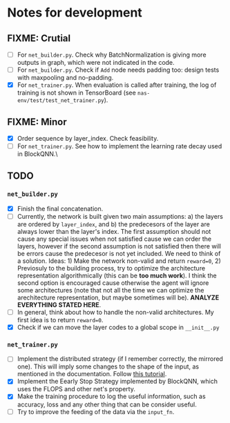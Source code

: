 # Notes for development

## FIXME: Crutial

- [ ] For `net_builder.py`. Check why BatchNormalization is giving more outputs in graph, which were not indicated in the code.
- [ ] For `net_builder.py`. Check if `Add` node needs padding too: design tests with maxpooling and no-padding.
- [X] For `net_trainer.py`. When evaluation is called after training, the log of training is not shown in TensorBoard (see `nas-env/test/test_net_trainer.py`).

## FIXME: Minor

- [X] Order sequence by layer_index. Check feasibility.
- [ ] For `net_trainer.py`. See how to implement the learning rate decay used in BlockQNN.\

## TODO

### `net_builder.py`

- [X] Finish the final concatenation.
- [ ] Currently, the network is built given two main assumptions: a) the layers are ordered by `layer_index`, and b) the predecesors of the layer are always lower than the layer's index. The first assumption should not cause any special issues when not satisfied cause we can order the layers, however if the second assumption is not satisfied then there will be errors cause the predecesor is not yet included. We need to think of a solution. Ideas: 1) Make the network non-valid and return `reward=0`, 2) Previosuly to the building process, try to optimize the architecture representation algorithmically (this can be **too much work**). I think the second option is encouraged cause otherwise the agent will ignore some architectures (note that not all the time we can optimize the arechitecture representation, but maybe sometimes will be). **ANALYZE EVERYTHING STATED HERE**.
- [ ] In general, think about how to handle the non-valid architectures. My first idea is to return `reward=0`.
- [X] Check if we can move the layer codes to a global scope in `__init__.py`

### `net_trainer.py`

- [ ] Implement the distributed strategy (if I remember correctly, the mirrored one). This will imply some changes to the shape of the input, as mentioned in the documentation. Follow [this tutorial](https://www.tensorflow.org/guide/distribute_strategy).
- [X] Implement the Eearly Stop Strategy implemented by BlockQNN, which uses the FLOPS and other net's property.
- [X] Make the training procedure to log the useful information, such as accuracy, loss and any other thing that can be consider useful.
- [ ] Try to improve the feeding of the data via the `input_fn`.
